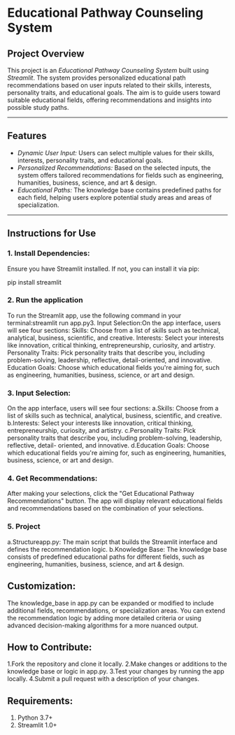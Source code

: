 # Educational Pathway Counseling System

## Project Overview

This project is an *Educational Pathway Counseling System* built using *Streamlit*. The system provides personalized educational path recommendations based on user inputs related to their skills, interests, personality traits, and educational goals. The aim is to guide users toward suitable educational fields, offering recommendations and insights into possible study paths.

---

## Features

- *Dynamic User Input:* Users can select multiple values for their skills, interests, personality traits, and educational goals.
- *Personalized Recommendations:* Based on the selected inputs, the system offers tailored recommendations for fields such as engineering, humanities, business, science, and art & design.
- *Educational Paths:* The knowledge base contains predefined paths for each field, helping users explore potential study areas and areas of specialization.

---

## Instructions for Use

### 1. Install Dependencies:

Ensure you have Streamlit installed. If not, you can install it via pip:


pip install streamlit

### 2. Run the application

To run the Streamlit app, use the following command in your terminal:streamlit run app.py3. Input Selection:On the app interface, users will see four sections:
Skills: Choose from a list of skills such as technical, analytical, business, scientific, and creative.
Interests: Select your interests like innovation, critical thinking, entrepreneurship, curiosity, and artistry.
Personality Traits: Pick personality traits that describe you, including problem-solving, leadership, reflective, detail-oriented, and innovative.
Education Goals: Choose which educational fields you're aiming for, such as engineering, humanities, business, science, or art and design.


### 3. Input Selection:

On the app interface, users will see four sections:
a.Skills: Choose from a list of skills such as technical, analytical, business, scientific, and creative.
b.Interests: Select your interests like innovation, critical thinking, entrepreneurship, curiosity, and artistry.
c.Personality Traits: Pick personality traits that describe you, including problem-solving, leadership, reflective, detail- 
  oriented, and innovative.
d.Education Goals: Choose which educational fields you're aiming for, such as engineering, humanities, business, science, or art and design.

### 4. Get Recommendations:
After making your selections, click the "Get Educational Pathway Recommendations" button. The app will display relevant educational fields and recommendations based on the combination of your selections.

### 5. Project 
a.Structureapp.py: The main script that builds the Streamlit interface and defines the recommendation logic.
b.Knowledge Base: The knowledge base consists of predefined educational paths for different fields, such as engineering, humanities, business, science, and art & design.

## Customization: 
The knowledge_base in app.py can be expanded or modified to include additional fields, recommendations, or specialization areas. 
You can extend the recommendation logic by adding more detailed criteria or using advanced decision-making algorithms for a more nuanced output.

## How to Contribute:
1.Fork the repository and clone it locally.
2.Make changes or additions to the knowledge base or logic in app.py.
3.Test your changes by running the app locally.
4.Submit a pull request with a description of your changes.

## Requirements:
1. Python 3.7+
2. Streamlit 1.0+
